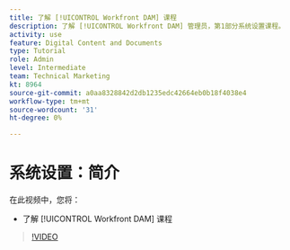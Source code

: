 ```yaml
---
title: 了解 [!UICONTROL Workfront DAM] 课程
description: 了解 [!UICONTROL Workfront DAM] 管理员，第1部分系统设置课程。
activity: use
feature: Digital Content and Documents
type: Tutorial
role: Admin
level: Intermediate
team: Technical Marketing
kt: 8964
source-git-commit: a0aa8328842d2db1235edc42664eb0b18f4038e4
workflow-type: tm+mt
source-wordcount: '31'
ht-degree: 0%

---
```


# 系统设置：简介

在此视频中，您将：

* 了解 [!UICONTROL Workfront DAM] 课程

>[!VIDEO](https://video.tv.adobe.com/v/335227/?quality=12)

<!-- Learn more graphic & links to documentation articles
* Accessing help for Workfront DAM
* Workfront DAM within Workfront
-->
